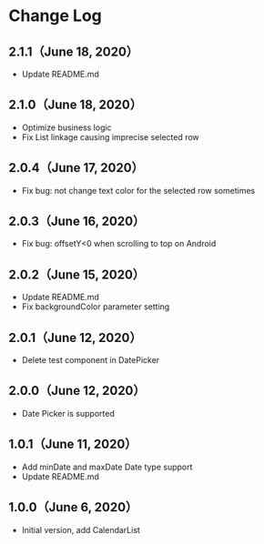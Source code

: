 # Change Log

## 2.1.1（June 18, 2020）

- Update README.md

## 2.1.0（June 18, 2020）

- Optimize business logic 
- Fix List linkage causing imprecise selected row

## 2.0.4（June 17, 2020）

- Fix bug: not change text color for the selected row sometimes

## 2.0.3（June 16, 2020）

- Fix bug: offsetY<0 when scrolling to top on Android

## 2.0.2（June 15, 2020）

- Update README.md
- Fix backgroundColor parameter setting

## 2.0.1（June 12, 2020）

- Delete test component in DatePicker

## 2.0.0（June 12, 2020）

- Date Picker is supported

## 1.0.1（June 11, 2020）

- Add minDate and maxDate Date type support
- Update README.md

## 1.0.0（June 6, 2020）

- Initial version, add CalendarList